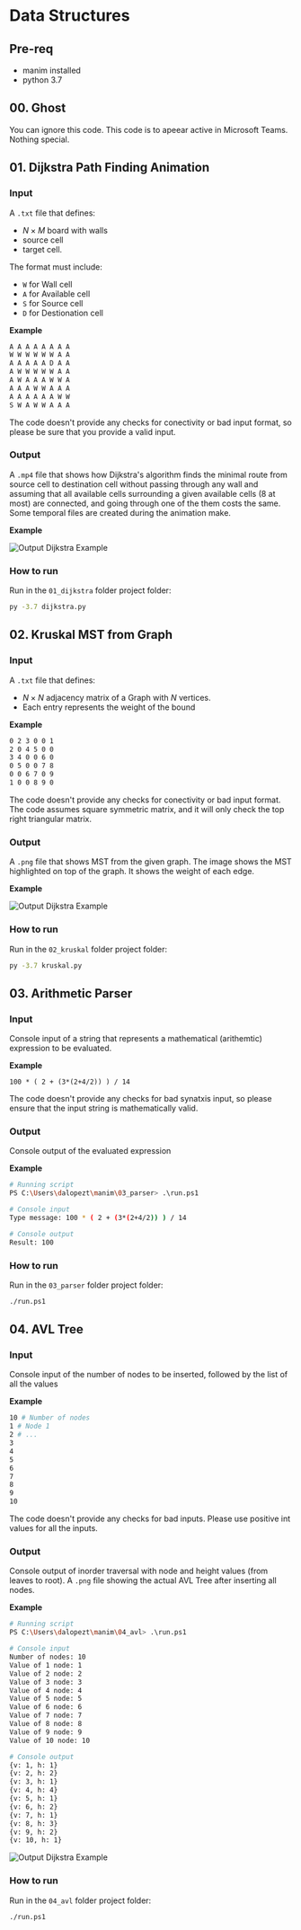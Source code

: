 # Data Structures
## Pre-req
- manim installed
- python 3.7

## 00. Ghost
You can ignore this code. This code is to apeear active in Microsoft Teams. Nothing special.

## 01. Dijkstra Path Finding Animation
### **Input**
A ```.txt``` file that defines: 
- $N \times M$ board with walls
- source cell
- target cell. 

The format must include:
- ```W``` for Wall cell
- ```A``` for Available cell
- ```S``` for Source cell
- ```D``` for Destionation cell

**Example**
```txt
A A A A A A A A
W W W W W W A A
A A A A A D A A
A W W W W W A A
A W A A A W W A
A A A W W A A A
A A A A A A W W
S W A W W A A A
```

The code doesn't provide any checks for conectivity or bad input format, so please be sure that you provide a valid input. 

### **Output**
A ```.mp4``` file that shows how Dijkstra's algorithm finds the minimal route from source cell to destination cell without passing through any wall and assuming that all available cells surrounding a given available cells (8 at most) are connected, and going through one of the them costs the same. Some temporal files are created during the animation make. 

**Example**

![Output Dijkstra Example](static/output_dijkstra_example.gif)

### **How to run**
Run in the ```01_dijkstra``` folder project folder:
```sh
py -3.7 dijkstra.py
```

## 02. Kruskal MST from Graph
### **Input**
A ```.txt``` file that defines: 
- $N \times N$ adjacency matrix of a Graph with $N$ vertices.
- Each entry represents the weight of the bound

**Example**
```txt
0 2 3 0 0 1
2 0 4 5 0 0
3 4 0 0 6 0
0 5 0 0 7 8
0 0 6 7 0 9
1 0 0 8 9 0
```

The code doesn't provide any checks for conectivity or bad input format. The code assumes square symmetric matrix, and it will only check the top right triangular matrix. 

### **Output**
A ```.png``` file that shows MST from the given graph. The image shows the MST highlighted on top of the graph. It shows the weight of each edge.

**Example**

![Output Dijkstra Example](static/output_kruskal_example.png)

### **How to run**
Run in the ```02_kruskal``` folder project folder:
```sh
py -3.7 kruskal.py
```

## 03. Arithmetic Parser
### **Input**
Console input of a string that represents a mathematical (arithemtic) expression to be evaluated.

**Example**
```log
100 * ( 2 + (3*(2+4/2)) ) / 14
```

The code doesn't provide any checks for bad synatxis input, so please ensure that the input string is mathematically valid. 

### **Output**
Console output of the evaluated expression

**Example**

```sh
# Running script
PS C:\Users\dalopezt\manim\03_parser> .\run.ps1

# Console input
Type message: 100 * ( 2 + (3*(2+4/2)) ) / 14

# Console output
Result: 100
```

### **How to run**
Run in the ```03_parser``` folder project folder:
```sh
./run.ps1
```

## 04. AVL Tree
### **Input**
Console input of the number of nodes to be inserted, followed by the list of all the values

**Example**
```sh
10 # Number of nodes
1 # Node 1
2 # ...
3 
4 
5 
6 
7 
8 
9 
10
```

The code doesn't provide any checks for bad inputs. Please use positive int values for all the inputs.

### **Output**
Console output of inorder traversal with node and height values (from leaves to root). A ```.png``` file showing the actual AVL Tree after inserting all nodes.

**Example**

```sh
# Running script
PS C:\Users\dalopezt\manim\04_avl> .\run.ps1

# Console input
Number of nodes: 10
Value of 1 node: 1
Value of 2 node: 2
Value of 3 node: 3
Value of 4 node: 4
Value of 5 node: 5
Value of 6 node: 6
Value of 7 node: 7
Value of 8 node: 8
Value of 9 node: 9
Value of 10 node: 10

# Console output
{v: 1, h: 1}
{v: 2, h: 2}
{v: 3, h: 1}
{v: 4, h: 4}
{v: 5, h: 1}
{v: 6, h: 2}
{v: 7, h: 1}
{v: 8, h: 3}
{v: 9, h: 2}
{v: 10, h: 1}
```

![Output Dijkstra Example](static/output_avl_example.png)

### **How to run**
Run in the ```04_avl``` folder project folder:
```sh
./run.ps1
```